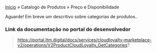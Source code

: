 [Início](/readme.md) &raquo; Catalogo de Produtos &raquo; Preço e Disponibilidade

Aguarde! Em breve um descritivo sobre categorias de produtos..

### Link da documentação no portal do desenvolvedor

> https://portal.ltm.digital/docs/services/cloudloyalty-marketplace-v2/operations/V2ProductCloudLoyalty_GetCategories?